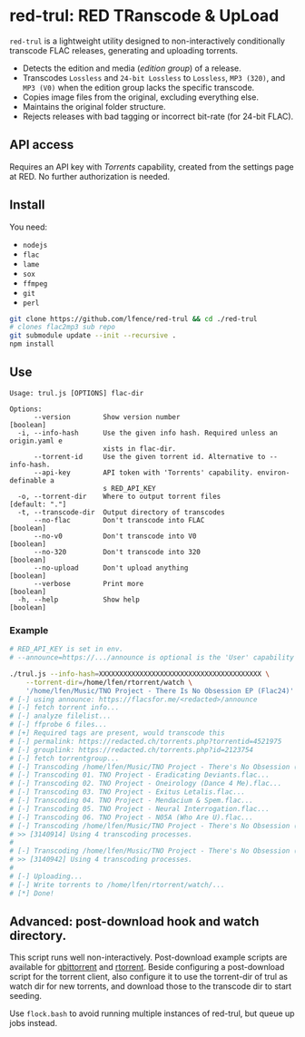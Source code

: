 # red-trul: RED TRanscode & UpLoad

`red-trul` is a lightweight utility designed to non-interactively conditionally transcode FLAC releases, generating and uploading torrents.

- Detects the edition and media (_edition group_) of a release.
- Transcodes `Lossless` and `24-bit Lossless` to `Lossless`, `MP3 (320)`, and `MP3 (V0)` when the edition group lacks the specific transcode.
- Copies image files from the original, excluding everything else.
- Maintains the original folder structure.
- Rejects releases with bad tagging or incorrect bit-rate (for 24-bit FLAC).

## API access
Requires an API key with _Torrents_ capability, created from the settings page
at RED. No further authorization is needed.

## Install

You need:
- `nodejs`
- `flac`
- `lame`
- `sox`
- `ffmpeg`
- `git`
- `perl`

```bash
git clone https://github.com/lfence/red-trul && cd ./red-trul
# clones flac2mp3 sub repo
git submodule update --init --recursive .
npm install
```

## Use

```
Usage: trul.js [OPTIONS] flac-dir

Options:
      --version        Show version number                             [boolean]
  -i, --info-hash      Use the given info hash. Required unless an origin.yaml e
                       xists in flac-dir.
      --torrent-id     Use the given torrent id. Alternative to --info-hash.
      --api-key        API token with 'Torrents' capability. environ-definable a
                       s RED_API_KEY
  -o, --torrent-dir    Where to output torrent files              [default: "."]
  -t, --transcode-dir  Output directory of transcodes
      --no-flac        Don't transcode into FLAC                       [boolean]
      --no-v0          Don't transcode into V0                         [boolean]
      --no-320         Don't transcode into 320                        [boolean]
      --no-upload      Don't upload anything                           [boolean]
      --verbose        Print more                                      [boolean]
  -h, --help           Show help                                       [boolean]
```

### Example

```bash
# RED_API_KEY is set in env.
# --announce=https://.../announce is optional is the 'User' capability is given.

./trul.js --info-hash=XXXXXXXXXXXXXXXXXXXXXXXXXXXXXXXXXXXXXXXX \
    --torrent-dir=/home/lfen/rtorrent/watch \
    '/home/lfen/Music/TNO Project - There Is No Obsession EP (Flac24)'
# [-] using announce: https://flacsfor.me/<redacted>/announce
# [-] fetch torrent info...
# [-] analyze filelist...
# [-] ffprobe 6 files...
# [+] Required tags are present, would transcode this
# [-] permalink: https://redacted.ch/torrents.php?torrentid=4521975
# [-] grouplink: https://redacted.ch/torrents.php?id=2123754
# [-] fetch torrentgroup...
# [-] Transcoding /home/lfen/Music/TNO Project - There's No Obsession (2019) - WEB FLAC
# [-] Transcoding 01. TNO Project - Eradicating Deviants.flac...
# [-] Transcoding 02. TNO Project - Oneirology (Dance 4 Me).flac...
# [-] Transcoding 03. TNO Project - Exitus Letalis.flac...
# [-] Transcoding 04. TNO Project - Mendacium & Spem.flac...
# [-] Transcoding 05. TNO Project - Neural Interrogation.flac...
# [-] Transcoding 06. TNO Project - N05A (Who Are U).flac...
# [-] Transcoding /home/lfen/Music/TNO Project - There's No Obsession (2019) - WEB V0
# >> [3140914] Using 4 transcoding processes.
#
# [-] Transcoding /home/lfen/Music/TNO Project - There's No Obsession (2019) - WEB 320
# >> [3140942] Using 4 transcoding processes.
#
# [-] Uploading...
# [-] Write torrents to /home/lfen/rtorrent/watch/...
# [*] Done!
```

## Advanced: post-download hook and watch directory.

This script runs well non-interactively. Post-download example scripts are
available for [qbittorrent](./qbittorrent-postdl.sh) and
[rtorrent](./rtorrent-postdl.sh). Beside configuring a post-download script for
the torrent client, also configure it to use the torrent-dir of trul as watch
dir for new torrents, and download those to the transcode dir to start seeding.


Use `flock.bash` to avoid running multiple instances of red-trul, but queue up
jobs instead.
